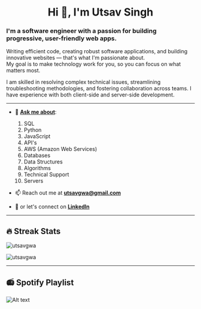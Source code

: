 <h1 align="center">Hi 👋, I'm Utsav Singh</h1>
<h3 align="left">I'm a software engineer with a passion for building progressive, user-friendly web apps.</h3>

<p align="left">Writing efficient code, creating robust software applications, and building innovative websites — that's what I'm passionate about. <br>
  My goal is to make technology work for you, so you can focus on what matters most.</p>
  
<p align="left">I am skilled in resolving complex technical issues, streamlining troubleshooting methodologies, and fostering collaboration across teams. I have experience with both client-side and server-side development.</p>

---

- 💬 **<ins>Ask me about</ins>**:
  1. SQL
  2. Python
  3. JavaScript
  4. API's
  5. AWS (Amazon Web Services)
  6. Databases
  7. Data Structures
  8. Algorithms
  9. Technical Support
  10. Servers
  
- 📫 Reach out me at **utsavgwa@gmail.com**
- 🚀 or let's connect on **<a href="https://www.linkedin.com/in/utsavgwa/" target="_blank">LinkedIn</a>**

---

## 🔥 Streak Stats

<p><img align="center" src="https://github-readme-streak-stats.herokuapp.com/?user=utsavgwa&" alt="utsavgwa" /></p>
<p><img align="center" src="https://github-readme-stats.vercel.app/api/top-langs?username=utsavgwa&show_icons=true&locale=en&layout=compact" alt="utsavgwa" /></p>

---

## 📻 Spotify Playlist

![Alt text](https://spotify-recently-played-readme.vercel.app/api?user=l0kdknz8e7i8dbhwn0eg2ljtk&width=600)
